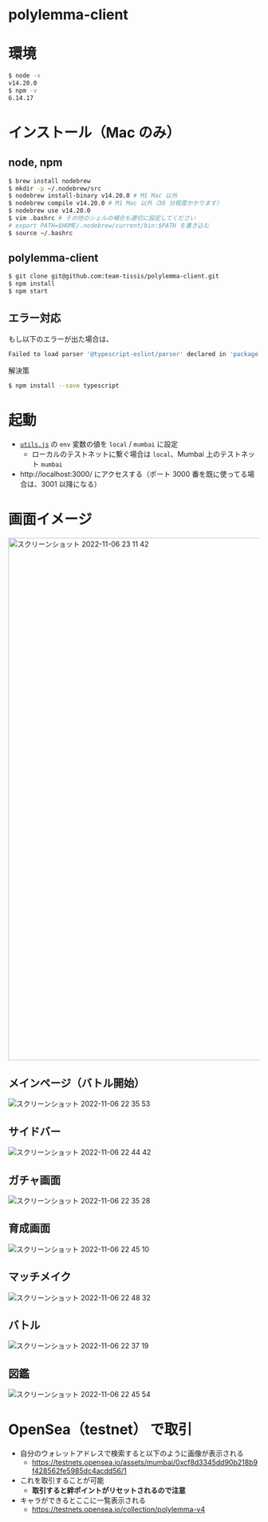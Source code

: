 # polylemma-client

# 環境

```bash
$ node -v
v14.20.0
$ npm -v
6.14.17
```


# インストール（Mac のみ）

## node, npm

```bash
$ brew install nodebrew
$ mkdir -p ~/.nodebrew/src
$ nodebrew install-binary v14.20.0 # M1 Mac 以外
$ nodebrew compile v14.20.0 # M1 Mac 以外（30 分程度かかります）
$ nodebrew use v14.20.0
$ vim .bashrc # その他のシェルの場合も適切に設定してください
# export PATH=$HOME/.nodebrew/current/bin:$PATH を書き込む
$ source ~/.bashrc
```


## polylemma-client

```bash
$ git clone git@github.com:team-tissis/polylemma-client.git
$ npm install
$ npm start
```


## エラー対応

もし以下のエラーが出た場合は、

```bash
Failed to load parser '@typescript-eslint/parser' declared in 'package.json » eslint-config-react-app#overrides[0]': Cannot find module 'typescript'
```

解決策

```bash
$ npm install --save typescript
```


# 起動

- [`utils.js`](./src/utils.js) の `env` 変数の値を `local` / `mumbai` に設定
    - ローカルのテストネットに繋ぐ場合は `local`、Mumbai 上のテストネット `mumbai`
- http://localhost:3000/ にアクセスする（ポート 3000 番を既に使ってる場合は、3001 以降になる）

# 画面イメージ
<img width="1045" alt="スクリーンショット 2022-11-06 23 11 42" src="https://user-images.githubusercontent.com/42636663/200175725-67b7e801-d338-4f32-88b6-7b0eef0e08b5.png">

## メインページ（バトル開始）
![スクリーンショット 2022-11-06 22 35 53](https://user-images.githubusercontent.com/42636663/200174233-d66451b8-3a7c-4528-8a42-6384474c3798.png)

## サイドバー
![スクリーンショット 2022-11-06 22 44 42](https://user-images.githubusercontent.com/42636663/200174319-c10cfa13-4730-413f-aa09-bbbed195bc76.png)

## ガチャ画面
![スクリーンショット 2022-11-06 22 35 28](https://user-images.githubusercontent.com/42636663/200174286-1d0ab5a7-c69f-4c51-9239-575c86c3db70.png)

## 育成画面
![スクリーンショット 2022-11-06 22 45 10](https://user-images.githubusercontent.com/42636663/200174344-6ccbd076-1ee9-4391-8370-fe40424e4daa.png)

## マッチメイク
![スクリーンショット 2022-11-06 22 48 32](https://user-images.githubusercontent.com/42636663/200174546-190b6a65-435b-4b25-8810-123a3843ae4a.png)

## バトル
![スクリーンショット 2022-11-06 22 37 19](https://user-images.githubusercontent.com/42636663/200174410-92822b44-1cec-4a8d-89ab-18d30b675b86.png)

## 図鑑
![スクリーンショット 2022-11-06 22 45 54](https://user-images.githubusercontent.com/42636663/200174397-6ef073c4-a43f-4d16-8f2b-258c30b17b21.png)


# OpenSea（testnet） で取引

- 自分のウォレットアドレスで検索すると以下のように画像が表示される
    - https://testnets.opensea.io/assets/mumbai/0xcf8d3345dd90b218b9f428562fe5985dc4acdd56/1
- これを取引することが可能
    - **取引すると絆ポイントがリセットされるので注意**
- キャラができるとここに一覧表示される
    - https://testnets.opensea.io/collection/polylemma-v4
